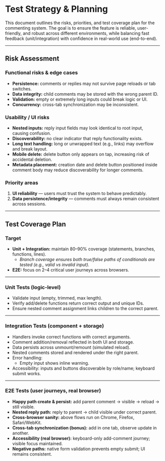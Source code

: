 # Test Strategy & Planning

This document outlines the risks, priorities, and test coverage plan for the commenting system. The goal is to ensure the feature is reliable, user-friendly, and robust across different environments, while balancing fast feedback (unit/integration) with confidence in real-world use (end-to-end).

---

## Risk Assessment

### Functional risks & edge cases
- **Persistence:** comments or replies may not survive page reloads or tab switches.  
- **Data integrity:** child comments may be stored with the wrong parent ID.  
- **Validation:** empty or extremely long inputs could break logic or UI.  
- **Concurrency:** cross-tab synchronization may be inconsistent.  

### Usability / UI risks
- **Nested inputs:** reply input fields may look identical to root input, causing confusion.  
- **Discoverability:** no clear indicator that reply functionality exists.  
- **Long text handling:** long or unwrapped text (e.g., links) may overflow and break layout.  
- **Mobile delete:** delete button only appears on tap, increasing risk of accidental deletion.  
- **Metadata placement:** creation date and delete button positioned inside comment body may reduce discoverability for longer comments.  

### Priority areas
1. **UI reliability** — users must trust the system to behave predictably.  
2. **Data persistence/integrity** — comments must always remain consistent across sessions.  

---

## Test Coverage Plan

### Target
- **Unit + Integration:** maintain 80–90% coverage (statements, branches, functions, lines).  
  - *Branch coverage ensures both true/false paths of conditionals are tested (e.g., valid vs invalid input).*  
- **E2E:** focus on 2–4 critical user journeys across browsers.

---

### Unit Tests (logic-level)
- Validate input (empty, trimmed, max length).  
- Verify add/delete functions return correct output and unique IDs.  
- Ensure nested comment assignment links children to the correct parent.  

---

### Integration Tests (component + storage)
- Handlers invoke correct functions with correct arguments.  
- Comment addition/removal reflected in both UI and storage.  
- Data persists across unmount/remount (simulated reload).  
- Nested comments stored and rendered under the right parent.  
- Error handling:  
  - Empty input shows inline warning.  
- Accessibility: inputs and buttons discoverable by role/name; keyboard submit works.  

---

### E2E Tests (user journeys, real browser)
- **Happy path create & persist:** add parent comment → visible → reload → still visible.  
- **Nested reply path:** reply to parent → child visible under correct parent.  
- **Cross-browser sanity:** above flows run on Chrome, Firefox, Safari/WebKit.  
- **Cross-tab synchronization (bonus):** add in one tab, observe update in another.  
- **Accessibility (real browser):** keyboard-only add-comment journey; visible focus maintained.  
- **Negative paths:** native form validation prevents empty submit; UI remains consistent.  

